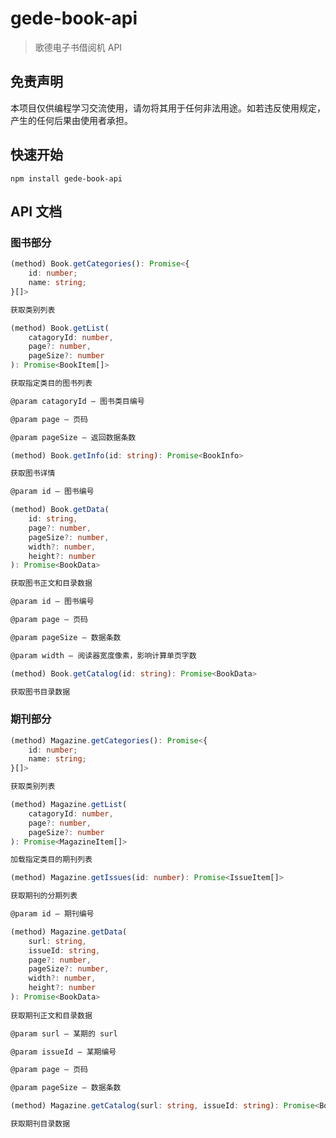 # gede-book-api

> 歌德电子书借阅机 API

## 免责声明

本项目仅供编程学习交流使用，请勿将其用于任何非法用途。如若违反使用规定，产生的任何后果由使用者承担。

## 快速开始

```
npm install gede-book-api
```

## API 文档

### 图书部分

```ts
(method) Book.getCategories(): Promise<{
    id: number;
    name: string;
}[]>

获取类别列表
```

```ts
(method) Book.getList(
    catagoryId: number,
    page?: number,
    pageSize?: number
): Promise<BookItem[]>

获取指定类目的图书列表

@param catagoryId — 图书类目编号

@param page — 页码

@param pageSize — 返回数据条数
```

```ts
(method) Book.getInfo(id: string): Promise<BookInfo>

获取图书详情

@param id — 图书编号
```

```ts
(method) Book.getData(
    id: string,
    page?: number,
    pageSize?: number,
    width?: number,
    height?: number
): Promise<BookData>

获取图书正文和目录数据

@param id — 图书编号

@param page — 页码

@param pageSize — 数据条数

@param width — 阅读器宽度像素，影响计算单页字数
```

```ts
(method) Book.getCatalog(id: string): Promise<BookData>

获取图书目录数据
```

### 期刊部分

```ts
(method) Magazine.getCategories(): Promise<{
    id: number;
    name: string;
}[]>

获取类别列表
```

```ts
(method) Magazine.getList(
    catagoryId: number,
    page?: number,
    pageSize?: number
): Promise<MagazineItem[]>

加载指定类目的期刊列表
```

```ts
(method) Magazine.getIssues(id: number): Promise<IssueItem[]>

获取期刊的分期列表

@param id — 期刊编号
```

```ts
(method) Magazine.getData(
    surl: string,
    issueId: string,
    page?: number,
    pageSize?: number,
    width?: number,
    height?: number
): Promise<BookData>
 
获取期刊正文和目录数据

@param surl — 某期的 surl

@param issueId — 某期编号

@param page — 页码

@param pageSize — 数据条数
```

```ts
(method) Magazine.getCatalog(surl: string, issueId: string): Promise<BookData>

获取期刊目录数据
```